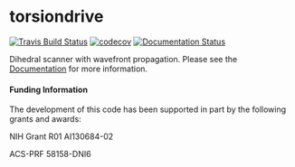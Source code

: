 torsiondrive
==============================
[![Travis Build Status](https://travis-ci.org/lpwgroup/torsiondrive.svg?branch=master)](https://travis-ci.org/lpwgroup/torsiondrive)
[![codecov](https://codecov.io/gh/lpwgroup/torsiondrive/branch/master/graph/badge.svg)](https://codecov.io/gh/lpwgroup/torsiondrive/branch/master)
[![Documentation Status](https://readthedocs.org/projects/torsiondrive/badge/?version=latest)](https://torsiondrive.readthedocs.io/en/latest/?badge=latest)

Dihedral scanner with wavefront propagation. Please see the [Documentation](https://torsiondrive.readthedocs.io/) for more information.

#### Funding Information

The development of this code has been supported in part by the following grants and awards:

NIH Grant R01 AI130684-02

ACS-PRF 58158-DNI6

